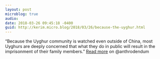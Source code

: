 ```yaml
---
layout: post
microblog: true
audio: 
date: 2018-03-26 09:45:18 -0400
guid: http://kerim.micro.blog/2018/03/26/because-the-uyghur.html
---
```

“Because the Uyghur community is watched even outside of China, most Uyghurs are deeply concerned that what they do in public will result in the imprisonment of their family members.” [Read more](https://anthrodendum.org/2018/03/14/another-scene-in-the-fight-against-islamophobia/) on @anthrodendum
